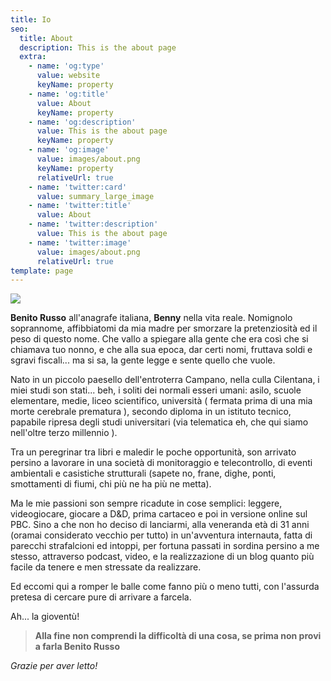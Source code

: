 ```yaml
---
title: Io
seo:
  title: About
  description: This is the about page
  extra:
    - name: 'og:type'
      value: website
      keyName: property
    - name: 'og:title'
      value: About
      keyName: property
    - name: 'og:description'
      value: This is the about page
      keyName: property
    - name: 'og:image'
      value: images/about.png
      keyName: property
      relativeUrl: true
    - name: 'twitter:card'
      value: summary_large_image
    - name: 'twitter:title'
      value: About
    - name: 'twitter:description'
      value: This is the about page
    - name: 'twitter:image'
      value: images/about.png
      relativeUrl: true
template: page
---
```

![](images/F9948E56-E51F-4938-A4B4-560E74E543CC2021-11-20\_22-01-24\_865.jpg)

**Benito Russo** all'anagrafe italiana, **Benny** nella vita reale. Nomignolo soprannome, affibbiatomi da mia madre per smorzare la pretenziosità ed il peso di questo nome. Che vallo a spiegare alla gente che era così che si chiamava tuo nonno, e che alla sua epoca, dar certi nomi, fruttava soldi e sgravi fiscali... ma si sa, la gente legge e sente quello che vuole. 

Nato in un piccolo paesello dell'entroterra Campano, nella culla Cilentana, i miei studi son stati... beh, i soliti dei normali esseri umani: asilo, scuole 
elementare, medie, liceo scientifico, università ( fermata prima di una mia morte cerebrale prematura ), secondo diploma in un istituto tecnico,
 papabile ripresa degli studi universitari (via telematica eh, che qui siamo nell'oltre terzo millennio ).

Tra un peregrinar tra libri e maledir le poche opportunità, son arrivato persino a lavorare in una società di monitoraggio e telecontrollo, di eventi ambientali e casistiche strutturali (sapete no, frane, dighe, ponti, smottamenti di fiumi, chi più ne ha più ne metta).

Ma le mie passioni son sempre ricadute in cose semplici: leggere, videogiocare, giocare a D\&D, prima cartaceo e poi in versione online sul PBC. Sino a che non ho deciso di lanciarmi, alla veneranda età di 31 anni (oramai considerato vecchio per tutto) in un'avventura internauta, fatta di parecchi strafalcioni ed intoppi, per fortuna passati in sordina persino a me stesso, attraverso podcast, video, e la realizzazione di un blog quanto più facile da tenere e men stressate da realizzare.

Ed eccomi qui a romper le balle come fanno più o meno tutti, con l'assurda pretesa di cercare pure di arrivare a farcela.


Ah... la gioventù!

> **Alla fine non comprendi la difficoltà di una cosa, se prima non provi a farla  Benito Russo**

*Grazie per aver letto!*
